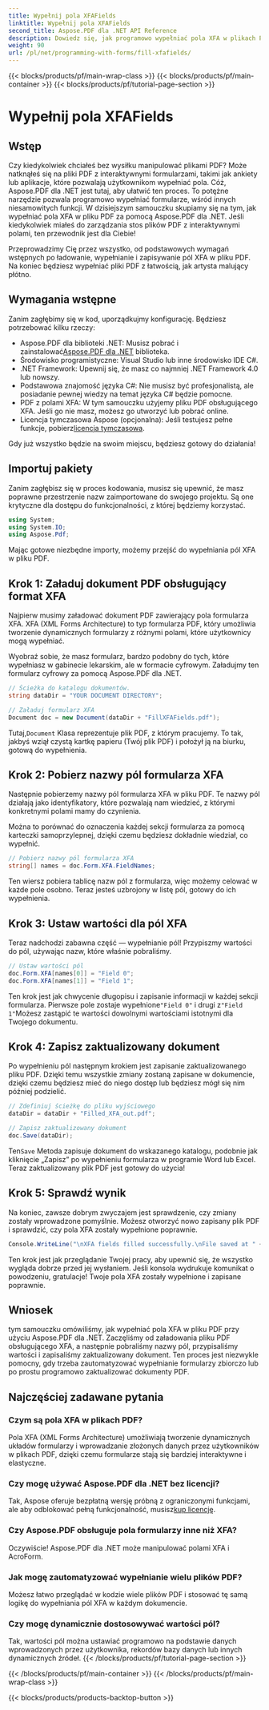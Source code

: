 ```yaml
---
title: Wypełnij pola XFAFields
linktitle: Wypełnij pola XFAFields
second_title: Aspose.PDF dla .NET API Reference
description: Dowiedz się, jak programowo wypełniać pola XFA w plikach PDF za pomocą Aspose.PDF dla .NET dzięki temu samouczkowi krok po kroku. Odkryj proste, potężne narzędzia do manipulacji plikami PDF.
weight: 90
url: /pl/net/programming-with-forms/fill-xfafields/
---
```


{{< blocks/products/pf/main-wrap-class >}}
{{< blocks/products/pf/main-container >}}
{{< blocks/products/pf/tutorial-page-section >}}

# Wypełnij pola XFAFields

## Wstęp

Czy kiedykolwiek chciałeś bez wysiłku manipulować plikami PDF? Może natknąłeś się na pliki PDF z interaktywnymi formularzami, takimi jak ankiety lub aplikacje, które pozwalają użytkownikom wypełniać pola. Cóż, Aspose.PDF dla .NET jest tutaj, aby ułatwić ten proces. To potężne narzędzie pozwala programowo wypełniać formularze, wśród innych niesamowitych funkcji. W dzisiejszym samouczku skupiamy się na tym, jak wypełniać pola XFA w pliku PDF za pomocą Aspose.PDF dla .NET. Jeśli kiedykolwiek miałeś do zarządzania stos plików PDF z interaktywnymi polami, ten przewodnik jest dla Ciebie!

Przeprowadzimy Cię przez wszystko, od podstawowych wymagań wstępnych po ładowanie, wypełnianie i zapisywanie pól XFA w pliku PDF. Na koniec będziesz wypełniać pliki PDF z łatwością, jak artysta malujący płótno.

## Wymagania wstępne

Zanim zagłębimy się w kod, uporządkujmy konfigurację. Będziesz potrzebować kilku rzeczy:

-  Aspose.PDF dla biblioteki .NET: Musisz pobrać i zainstalować[Aspose.PDF dla .NET](https://releases.aspose.com/pdf/net/) biblioteka.
- Środowisko programistyczne: Visual Studio lub inne środowisko IDE C#.
- .NET Framework: Upewnij się, że masz co najmniej .NET Framework 4.0 lub nowszy.
- Podstawowa znajomość języka C#: Nie musisz być profesjonalistą, ale posiadanie pewnej wiedzy na temat języka C# będzie pomocne.
- PDF z polami XFA: W tym samouczku użyjemy pliku PDF obsługującego XFA. Jeśli go nie masz, możesz go utworzyć lub pobrać online.
-  Licencja tymczasowa Aspose (opcjonalna): Jeśli testujesz pełne funkcje, pobierz[licencja tymczasowa](https://purchase.aspose.com/temporary-license/).

Gdy już wszystko będzie na swoim miejscu, będziesz gotowy do działania!

## Importuj pakiety

Zanim zagłębisz się w proces kodowania, musisz się upewnić, że masz poprawne przestrzenie nazw zaimportowane do swojego projektu. Są one krytyczne dla dostępu do funkcjonalności, z której będziemy korzystać.

```csharp
using System;
using System.IO;
using Aspose.Pdf;
```

Mając gotowe niezbędne importy, możemy przejść do wypełniania pól XFA w pliku PDF.

## Krok 1: Załaduj dokument PDF obsługujący format XFA

Najpierw musimy załadować dokument PDF zawierający pola formularza XFA. XFA (XML Forms Architecture) to typ formularza PDF, który umożliwia tworzenie dynamicznych formularzy z różnymi polami, które użytkownicy mogą wypełniać.

Wyobraź sobie, że masz formularz, bardzo podobny do tych, które wypełniasz w gabinecie lekarskim, ale w formacie cyfrowym. Załadujmy ten formularz cyfrowy za pomocą Aspose.PDF dla .NET.

```csharp
// Ścieżka do katalogu dokumentów.
string dataDir = "YOUR DOCUMENT DIRECTORY";

// Załaduj formularz XFA
Document doc = new Document(dataDir + "FillXFAFields.pdf");
```

 Tutaj,`Document` Klasa reprezentuje plik PDF, z którym pracujemy. To tak, jakbyś wziął czystą kartkę papieru (Twój plik PDF) i położył ją na biurku, gotową do wypełnienia.

## Krok 2: Pobierz nazwy pól formularza XFA

Następnie pobierzemy nazwy pól formularza XFA w pliku PDF. Te nazwy pól działają jako identyfikatory, które pozwalają nam wiedzieć, z którymi konkretnymi polami mamy do czynienia.

Można to porównać do oznaczenia każdej sekcji formularza za pomocą karteczki samoprzylepnej, dzięki czemu będziesz dokładnie wiedział, co wypełnić.

```csharp
// Pobierz nazwy pól formularza XFA
string[] names = doc.Form.XFA.FieldNames;
```

Ten wiersz pobiera tablicę nazw pól z formularza, więc możemy celować w każde pole osobno. Teraz jesteś uzbrojony w listę pól, gotowy do ich wypełnienia.

## Krok 3: Ustaw wartości dla pól XFA

Teraz nadchodzi zabawna część — wypełnianie pól! Przypiszmy wartości do pól, używając nazw, które właśnie pobraliśmy.

```csharp
// Ustaw wartości pól
doc.Form.XFA[names[0]] = "Field 0";
doc.Form.XFA[names[1]] = "Field 1";
```

 Ten krok jest jak chwycenie długopisu i zapisanie informacji w każdej sekcji formularza. Pierwsze pole zostaje wypełnione`"Field 0"` i drugi z`"Field 1"`Możesz zastąpić te wartości dowolnymi wartościami istotnymi dla Twojego dokumentu.

## Krok 4: Zapisz zaktualizowany dokument

Po wypełnieniu pól następnym krokiem jest zapisanie zaktualizowanego pliku PDF. Dzięki temu wszystkie zmiany zostaną zapisane w dokumencie, dzięki czemu będziesz mieć do niego dostęp lub będziesz mógł się nim później podzielić.

```csharp
// Zdefiniuj ścieżkę do pliku wyjściowego
dataDir = dataDir + "Filled_XFA_out.pdf";

// Zapisz zaktualizowany dokument
doc.Save(dataDir);
```

 Ten`Save` Metoda zapisuje dokument do wskazanego katalogu, podobnie jak kliknięcie „Zapisz” po wypełnieniu formularza w programie Word lub Excel. Teraz zaktualizowany plik PDF jest gotowy do użycia!

## Krok 5: Sprawdź wynik

Na koniec, zawsze dobrym zwyczajem jest sprawdzenie, czy zmiany zostały wprowadzone pomyślnie. Możesz otworzyć nowo zapisany plik PDF i sprawdzić, czy pola XFA zostały wypełnione poprawnie.

```csharp
Console.WriteLine("\nXFA fields filled successfully.\nFile saved at " + dataDir);
```

Ten krok jest jak przeglądanie Twojej pracy, aby upewnić się, że wszystko wygląda dobrze przed jej wysłaniem. Jeśli konsola wydrukuje komunikat o powodzeniu, gratulacje! Twoje pola XFA zostały wypełnione i zapisane poprawnie.

## Wniosek

tym samouczku omówiliśmy, jak wypełniać pola XFA w pliku PDF przy użyciu Aspose.PDF dla .NET. Zaczęliśmy od załadowania pliku PDF obsługującego XFA, a następnie pobraliśmy nazwy pól, przypisaliśmy wartości i zapisaliśmy zaktualizowany dokument. Ten proces jest niezwykle pomocny, gdy trzeba zautomatyzować wypełnianie formularzy zbiorczo lub po prostu programowo zaktualizować dokumenty PDF.

## Najczęściej zadawane pytania

### Czym są pola XFA w plikach PDF?
Pola XFA (XML Forms Architecture) umożliwiają tworzenie dynamicznych układów formularzy i wprowadzanie złożonych danych przez użytkowników w plikach PDF, dzięki czemu formularze stają się bardziej interaktywne i elastyczne.

### Czy mogę używać Aspose.PDF dla .NET bez licencji?
 Tak, Aspose oferuje bezpłatną wersję próbną z ograniczonymi funkcjami, ale aby odblokować pełną funkcjonalność, musisz[kup licencję](https://purchase.aspose.com/buy).

### Czy Aspose.PDF obsługuje pola formularzy inne niż XFA?
Oczywiście! Aspose.PDF dla .NET może manipulować polami XFA i AcroForm.

### Jak mogę zautomatyzować wypełnianie wielu plików PDF?
Możesz łatwo przeglądać w kodzie wiele plików PDF i stosować tę samą logikę do wypełniania pól XFA w każdym dokumencie.

### Czy mogę dynamicznie dostosowywać wartości pól?
Tak, wartości pól można ustawiać programowo na podstawie danych wprowadzonych przez użytkownika, rekordów bazy danych lub innych dynamicznych źródeł.
{{< /blocks/products/pf/tutorial-page-section >}}

{{< /blocks/products/pf/main-container >}}
{{< /blocks/products/pf/main-wrap-class >}}

{{< blocks/products/products-backtop-button >}}
